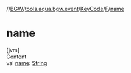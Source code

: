 //[BGW](../../../../index.md)/[tools.aqua.bgw.event](../../index.md)/[KeyCode](../index.md)/[F](index.md)/[name](name.md)



# name  
[jvm]  
Content  
val [name](name.md): [String](https://kotlinlang.org/api/latest/jvm/stdlib/kotlin/-string/index.html)  




